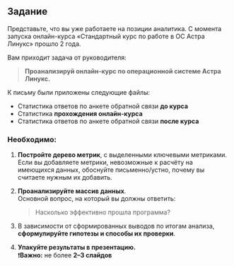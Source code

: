 ## Задание

Представьте, что вы уже работаете на позиции аналитика. С момента запуска онлайн-курса «Стандартный курс по работе в ОС Астра Линукс» прошло 2 года.

Вам приходит задача от руководителя:

> **Проанализируй онлайн-курс по операционной системе Астра Линукс.**

К письму были приложены следующие файлы:
- Статистика ответов по анкете обратной связи **до курса**
- Статистика **прохождения онлайн-курса**
- Статистика ответов по анкете обратной связи **после курса**

### Необходимо:

1. **Постройте дерево метрик**, с выделенными ключевыми метриками.  
   Если вы добавляете метрики, невозможные к расчёту на имеющихся данных, обоснуйте письменно/устно, почему вы считаете нужным их добавить.

2. **Проанализируйте массив данных**.  
   Основной вопрос, на который вы должны ответить:  
   > Насколько эффективно прошла программа?

3. В зависимости от сформированных выводов по итогам анализа, **сформулируйте гипотезы и способы их проверки**.

4. **Упакуйте результаты в презентацию.**  
   ❗️**Важно:** не более **2–3 слайдов**
